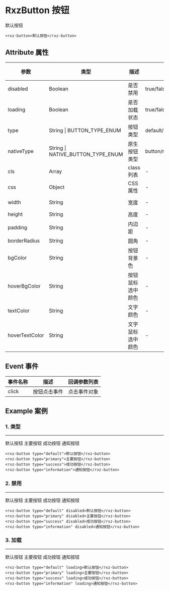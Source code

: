 # RxzButton 按钮

<rxz-button>默认按钮</rxz-button>

```
<rxz-button>默认按钮</rxz-button>
```


## Attribute 属性

| 参数           | 类型    | 描述             | 可选值                              | 默认值      | 必须 |
| -------------- | ------- | ---------------- | ----------------------------------- | ----------- | ---- |
| disabled       | Boolean | 是否禁用         | true/false                          | false       |      |
| loading        | Boolean | 是否加载状态     | true/false                          | false       |      |
| type           | String \| BUTTON_TYPE_ENUM  | 按钮类型         | default/primary/success/information | default     |      |
| nativeType     | String \| NATIVE_BUTTON_TYPE_ENUM  | 原生按钮类型     | button/reset/submit                 | button      |      |
| cls            | Array   | class列表        | -                                   | []          |      |
| css            | Object  | CSS属性          | -                                   | {}          |      |
| width          | String  | 宽度             | -                                   | fit-content |      |
| height         | String  | 高度             | -                                   | auto        |      |
| padding        | String  | 内边距           | -                                   | 10px 20px   |      |
| borderRadius   | String  | 圆角             | -                                   | 5px         |      |
| bgColor        | String  | 按钮背景色       | -                                   | unset       |      |
| hoverBgColor   | String  | 按钮鼠标选中颜色 | -                                   | unset       |      |
| textColor      | String  | 文字颜色         | -                                   | unset       |      |
| hoverTextColor | String  | 文字鼠标选中颜色 | -                                   | unset       |      |

## Event 事件

| 事件名称 | 描述         | 回调参数列表 |
| -------- | ------------ | ------------ |
| click    | 按钮点击事件 | 点击事件对象 |

## Example 案例

### 1. 类型  
---

<rxz-button type="default">默认按钮</rxz-button>
<rxz-button type="primary">主要按钮</rxz-button>
<rxz-button type="success">成功按钮</rxz-button>
<rxz-button type="information">通知按钮</rxz-button>

```
<rxz-button type="default">默认按钮</rxz-button>
<rxz-button type="primary">主要按钮</rxz-button>
<rxz-button type="success">成功按钮</rxz-button>
<rxz-button type="information">通知按钮</rxz-button>
```

### 2. 禁用  
---
<rxz-button type="default" disabled>默认按钮</rxz-button>
<rxz-button type="primary" disabled>主要按钮</rxz-button>
<rxz-button type="success" disabled>成功按钮</rxz-button>
<rxz-button type="information" disabled>通知按钮</rxz-button>

```
<rxz-button type="default" disabled>默认按钮</rxz-button>
<rxz-button type="primary" disabled>主要按钮</rxz-button>
<rxz-button type="success" disabled>成功按钮</rxz-button>
<rxz-button type="information" disabled>通知按钮</rxz-button>
```

### 3. 加载 
---
<rxz-button type="default" loading>默认按钮</rxz-button>
<rxz-button type="primary" loading>主要按钮</rxz-button>
<rxz-button type="success" loading>成功按钮</rxz-button>
<rxz-button type="information" loading>通知按钮</rxz-button>

```
<rxz-button type="default" loading>默认按钮</rxz-button>
<rxz-button type="primary" loading>主要按钮</rxz-button>
<rxz-button type="success" loading>成功按钮</rxz-button>
<rxz-button type="information" loading>通知按钮</rxz-button>
```

